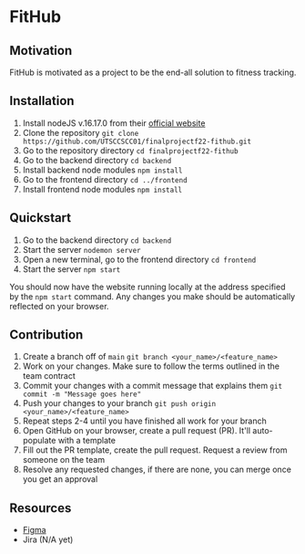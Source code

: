 # FitHub

## Motivation
FitHub is motivated as a project to be the end-all solution to fitness tracking.

## Installation
1. Install nodeJS v.16.17.0 from their [official website](https://nodejs.org/en/download/)
2. Clone the repository
`git clone https://github.com/UTSCCSCC01/finalprojectf22-fithub.git`
3. Go to the repository directory
`cd finalprojectf22-fithub`
4. Go to the backend directory
`cd backend`
5. Install backend node modules
`npm install`
6. Go to the frontend directory
`cd ../frontend`
7. Install frontend node modules
`npm install`

## Quickstart
1. Go to the backend directory
`cd backend`
2. Start the server
`nodemon server`
3. Open a new terminal, go to the frontend directory
`cd frontend`
4. Start the server
`npm start`

You should now have the website running locally at the address specified by the `npm start` command.
Any changes you make should be automatically reflected on your browser.

## Contribution
1. Create a branch off of `main`
`git branch <your_name>/<feature_name>`
2. Work on your changes. Make sure to follow the terms outlined in the team contract
3. Commit your changes with a commit message that explains them
`git commit -m "Message goes here"`
4. Push your changes to your branch
`git push origin <your_name>/<feature_name>`
5. Repeat steps 2-4 until you have finished all work for your branch
6. Open GitHub on your browser, create a pull request (PR). It'll auto-populate with a template
7. Fill out the PR template, create the pull request. Request a review from someone on the team
8. Resolve any requested changes, if there are none, you can merge once you get an approval

## Resources
- [Figma](https://www.figma.com/file/TSdxgEqzZrpvNsVz6VeQoi/FitHub-C01?node-id=0%3A1)
- Jira (N/A yet)
